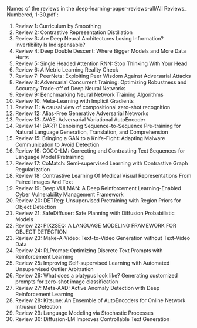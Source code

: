 Names of the reviews in the deep-learning-paper-reviews-all/All Reviews_ Numbered, 1-30.pdf :

1.  Review 1: Curriculum by Smoothing
2.  Review 2: Contrastive Representation Distillation
3.  Review 3: Are Deep Neural Architectures Losing Information? Invertibility Is Indispensable?
4.  Review 4: Deep Double Descent: Where Bigger Models and More Data Hurts
5.  Review 5: Single Headed Attention RNN: Stop Thinking With Your Head
6.  Review 6: A Metric Learning Reality Check
7.  Review 7: PeerNets: Exploiting Peer Wisdom Against Adversarial Attacks
8.  Review 8: Adversarial Concurrent Training: Optimizing Robustness and Accuracy Trade-off of Deep Neural Networks
9.  Review 9: Benchmarking Neural Network Training Algorithms
10. Review 10: Meta-Learning with Implicit Gradients
11. Review 11: A causal view of compositional zero-shot recognition
12. Review 12: Alias-Free Generative Adversarial Networks
13. Review 13: AVAE: Adversarial Variational AutoEncoder
14. Review 14: BART: Denoising Sequence-to-Sequence Pre-training for Natural Language Generation, Translation, and Comprehension
15. Review 15: Bringing a GAN to a Knife-Fight: Adapting Malware Communication to Avoid Detection
16. Review 16: COCO-LM: Correcting and Contrasting Text Sequences for Language Model Pretraining
17. Review 17: CoMatch: Semi-supervised Learning with Contrastive Graph Regularization
18. Review 18: Contrastive Learning Of Medical Visual Representations From Paired Images And Text
19. Review 19: Deep VULMAN: A Deep Reinforcement Learning-Enabled Cyber Vulnerability Management Framework
20. Review 20: DETReg: Unsupervised Pretraining with Region Priors for Object Detection
21. Review 21: SafeDiffuser: Safe Planning with Diffusion Probabilistic Models
22. Review 22: PIX2SEQ: A LANGUAGE MODELING FRAMEWORK FOR OBJECT DETECTION
23. Review 23: Make-A-Video: Text-to-Video Generation without Text-Video Data
24. Review 24: RLPrompt: Optimizing Discrete Text Prompts with Reinforcement Learning
25. Review 25: Improving Self-supervised Learning with Automated Unsupervised Outlier Arbitration
26. Review 26: What does a platypus look like? Generating customized prompts for zero-shot image classification
27. Review 27: Meta-AAD: Active Anomaly Detection with Deep Reinforcement Learning
28. Review 28: Kitsune: An Ensemble of AutoEncoders for Online Network Intrusion Detection
29. Review 29: Language Modeling via Stochastic Processes
30. Review 30: Diffusion-LM Improves Controllable Text Generation

